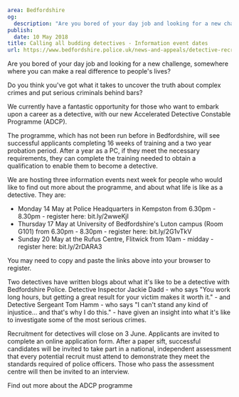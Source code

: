 ```yaml
area: Bedfordshire
og:
  description: "Are you bored of your day job and looking for a new challenge, somewhere where you can make a real difference to people\u2019s lives?"
publish:
  date: 10 May 2018
title: Calling all budding detectives - Information event dates
url: https://www.bedfordshire.police.uk/news-and-appeals/detective-recruitment-events-May2018
```

Are you bored of your day job and looking for a new challenge, somewhere where you can make a real difference to people's lives?

Do you think you've got what it takes to uncover the truth about complex crimes and put serious criminals behind bars?

We currently have a fantastic opportunity for those who want to embark upon a career as a detective, with our new Accelerated Detective Constable Programme (ADCP).

The programme, which has not been run before in Bedfordshire, will see successful applicants completing 16 weeks of training and a two year probation period. After a year as a PC, if they meet the necessary requirements, they can complete the training needed to obtain a qualification to enable them to become a detective.

We are hosting three information events next week for people who would like to find out more about the programme, and about what life is like as a detective. They are:

 * Monday 14 May at Police Headquarters in Kempston from 6.30pm - 8.30pm - register here: bit.ly/2wweKjI
 * Thursday 17 May at University of Bedfordshire's Luton campus (Room G101) from 6.30pm - 8.30pm - register here: bit.ly/2G1vTkV
 * Sunday 20 May at the Rufus Centre, Flitwick from 10am - midday - register here: bit.ly/2rDARA3

You may need to copy and paste the links above into your browser to register.

Two detectives have written blogs about what it's like to be a detective with Bedfordshire Police. Detective Inspector Jackie Dadd - who says "You work long hours, but getting a great result for your victim makes it worth it." - and Detective Sergeant Tom Hamm - who says "I can't stand any kind of injustice… and that's why I do this." \- have given an insight into what it's like to investigate some of the most serious crimes.

Recruitment for detectives will close on 3 June. Applicants are invited to complete an online application form. After a paper sift, successful candidates will be invited to take part in a national, independent assessment that every potential recruit must attend to demonstrate they meet the standards required of police officers. Those who pass the assessment centre will then be invited to an interview.

Find out more about the ADCP programme
